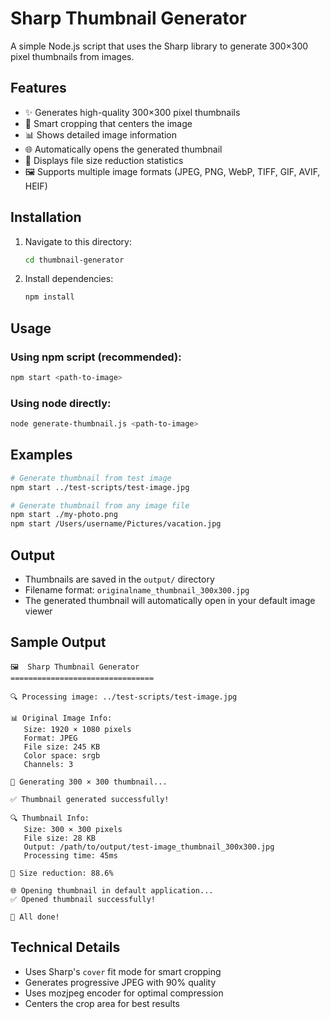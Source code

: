 # Sharp Thumbnail Generator

A simple Node.js script that uses the Sharp library to generate 300×300 pixel thumbnails from images.

## Features

- ✨ Generates high-quality 300×300 pixel thumbnails
- 🎯 Smart cropping that centers the image
- 📊 Shows detailed image information
- 🌐 Automatically opens the generated thumbnail
- 💾 Displays file size reduction statistics
- 🖼️ Supports multiple image formats (JPEG, PNG, WebP, TIFF, GIF, AVIF, HEIF)

## Installation

1. Navigate to this directory:

   ```bash
   cd thumbnail-generator
   ```

2. Install dependencies:
   ```bash
   npm install
   ```

## Usage

### Using npm script (recommended):

```bash
npm start <path-to-image>
```

### Using node directly:

```bash
node generate-thumbnail.js <path-to-image>
```

## Examples

```bash
# Generate thumbnail from test image
npm start ../test-scripts/test-image.jpg

# Generate thumbnail from any image file
npm start ./my-photo.png
npm start /Users/username/Pictures/vacation.jpg
```

## Output

- Thumbnails are saved in the `output/` directory
- Filename format: `originalname_thumbnail_300x300.jpg`
- The generated thumbnail will automatically open in your default image viewer

## Sample Output

```
🖼️  Sharp Thumbnail Generator
================================

🔍 Processing image: ../test-scripts/test-image.jpg

📊 Original Image Info:
   Size: 1920 × 1080 pixels
   Format: JPEG
   File size: 245 KB
   Color space: srgb
   Channels: 3

🎨 Generating 300 × 300 thumbnail...

✅ Thumbnail generated successfully!

🔍 Thumbnail Info:
   Size: 300 × 300 pixels
   File size: 28 KB
   Output: /path/to/output/test-image_thumbnail_300x300.jpg
   Processing time: 45ms

💾 Size reduction: 88.6%

🌐 Opening thumbnail in default application...
✅ Opened thumbnail successfully!

🎉 All done!
```

## Technical Details

- Uses Sharp's `cover` fit mode for smart cropping
- Generates progressive JPEG with 90% quality
- Uses mozjpeg encoder for optimal compression
- Centers the crop area for best results
